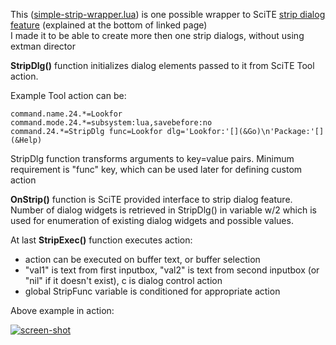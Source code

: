 This ([simple-strip-wrapper.lua](https://github.com/klonuo/scite-strip-wrapper/blob/master/simple-strip-wrapper.lua)) is one possible wrapper to SciTE [strip dialog feature](http://www.scintilla.org/SciTELua.html) (explained at the bottom of linked page)  
I made it to be able to create more then one strip dialogs, without using extman director

**StripDlg()** function initializes dialog elements passed to it from SciTE Tool action.

Example Tool action can be:

```
command.name.24.*=Lookfor
command.mode.24.*=subsystem:lua,savebefore:no
command.24.*=StripDlg func=Lookfor dlg='Lookfor:'[](&Go)\n'Package:'[](&Help)
```

StripDlg function transforms arguments to key=value pairs. Minimum requirement is "func" key, which can be used later for defining custom action

**OnStrip()** function is SciTE provided interface to strip dialog feature.
Number of dialog widgets is retrieved in StripDlg() in variable w/2 which is used for enumeration of existing dialog widgets and possible values.


At last **StripExec()** function executes action:

+ action can be executed on buffer text, or buffer selection
+ "val1" is text from first inputbox, "val2" is text from second inputbox (or "nil" if it doesn't exist), c is dialog control action
+ global StripFunc variable is conditioned for appropriate action


Above example in action:

<a href=http://i.imgur.com/I4HYX.png>![screen-shot](http://i.imgur.com/I4HYXs.png)</a>
